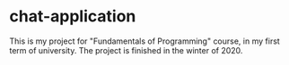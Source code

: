 # chat-application
This is my project for "Fundamentals of Programming" course, in my first term of university. The project is finished in the winter of 2020.
